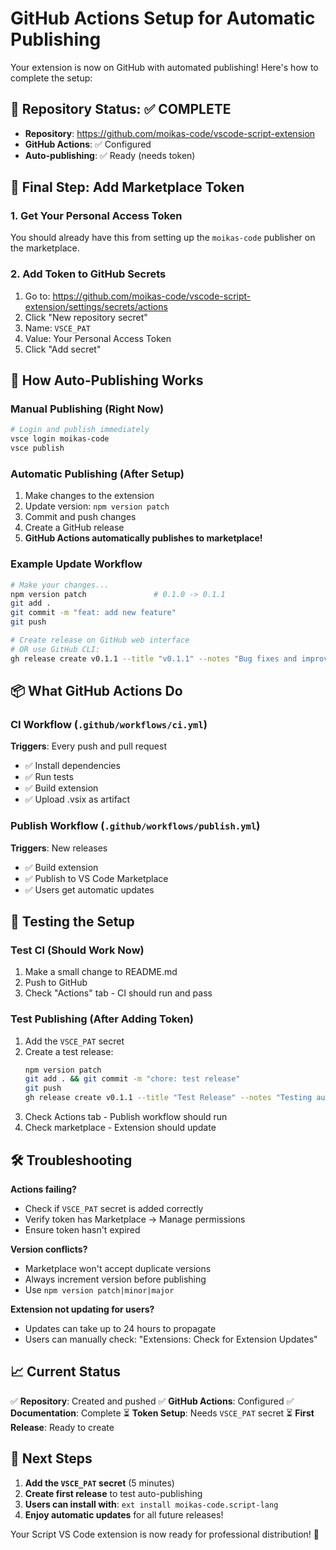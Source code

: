 # GitHub Actions Setup for Automatic Publishing

Your extension is now on GitHub with automated publishing! Here's how to complete the setup:

## 🚀 Repository Status: ✅ COMPLETE
- **Repository**: https://github.com/moikas-code/vscode-script-extension
- **GitHub Actions**: ✅ Configured
- **Auto-publishing**: ✅ Ready (needs token)

## 🔑 Final Step: Add Marketplace Token

### 1. Get Your Personal Access Token
You should already have this from setting up the `moikas-code` publisher on the marketplace.

### 2. Add Token to GitHub Secrets
1. Go to: https://github.com/moikas-code/vscode-script-extension/settings/secrets/actions
2. Click "New repository secret"
3. Name: `VSCE_PAT`
4. Value: Your Personal Access Token
5. Click "Add secret"

## 🔄 How Auto-Publishing Works

### Manual Publishing (Right Now)
```bash
# Login and publish immediately
vsce login moikas-code
vsce publish
```

### Automatic Publishing (After Setup)
1. Make changes to the extension
2. Update version: `npm version patch`
3. Commit and push changes
4. Create a GitHub release
5. **GitHub Actions automatically publishes to marketplace!**

### Example Update Workflow
```bash
# Make your changes...
npm version patch               # 0.1.0 -> 0.1.1
git add .
git commit -m "feat: add new feature"
git push

# Create release on GitHub web interface
# OR use GitHub CLI:
gh release create v0.1.1 --title "v0.1.1" --notes "Bug fixes and improvements"
```

## 📦 What GitHub Actions Do

### CI Workflow (`.github/workflows/ci.yml`)
**Triggers**: Every push and pull request
- ✅ Install dependencies
- ✅ Run tests
- ✅ Build extension
- ✅ Upload .vsix as artifact

### Publish Workflow (`.github/workflows/publish.yml`)  
**Triggers**: New releases
- ✅ Build extension
- ✅ Publish to VS Code Marketplace
- ✅ Users get automatic updates

## 🎯 Testing the Setup

### Test CI (Should Work Now)
1. Make a small change to README.md
2. Push to GitHub
3. Check "Actions" tab - CI should run and pass

### Test Publishing (After Adding Token)
1. Add the `VSCE_PAT` secret
2. Create a test release:
   ```bash
   npm version patch
   git add . && git commit -m "chore: test release"
   git push
   gh release create v0.1.1 --title "Test Release" --notes "Testing auto-publish"
   ```
3. Check Actions tab - Publish workflow should run
4. Check marketplace - Extension should update

## 🛠️ Troubleshooting

**Actions failing?**
- Check if `VSCE_PAT` secret is added correctly
- Verify token has Marketplace → Manage permissions
- Ensure token hasn't expired

**Version conflicts?**
- Marketplace won't accept duplicate versions
- Always increment version before publishing
- Use `npm version patch|minor|major`

**Extension not updating for users?**
- Updates can take up to 24 hours to propagate
- Users can manually check: "Extensions: Check for Extension Updates"

## 📈 Current Status

✅ **Repository**: Created and pushed
✅ **GitHub Actions**: Configured
✅ **Documentation**: Complete
⏳ **Token Setup**: Needs `VSCE_PAT` secret
⏳ **First Release**: Ready to create

## 🎉 Next Steps

1. **Add the `VSCE_PAT` secret** (5 minutes)
2. **Create first release** to test auto-publishing
3. **Users can install with**: `ext install moikas-code.script-lang`
4. **Enjoy automatic updates** for all future releases!

Your Script VS Code extension is now ready for professional distribution! 🚀